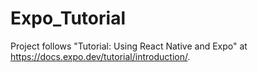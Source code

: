 # Expo_Tutorial
Project follows "Tutorial: Using React Native and Expo" at https://docs.expo.dev/tutorial/introduction/.

